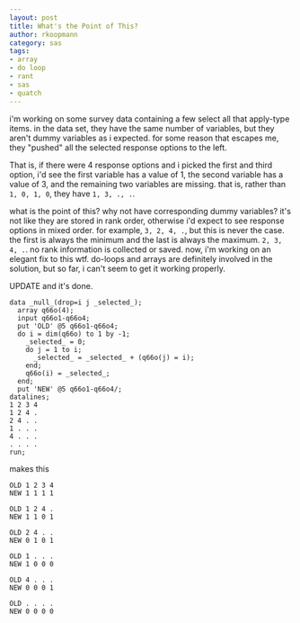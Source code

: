 ```yaml
---
layout: post
title: What's the Point of This?
author: rkoopmann
category: sas
tags:
- array
- do loop
- rant
- sas
- quatch
---
```


i'm working on some survey data containing a few select all that apply-type items. in the data set, they have the same number of variables, but they aren't dummy variables as i expected. for some reason that escapes me, they "pushed" all the selected response options to the left.

<!--more-->

That is, if there were 4 response options and i picked the first and third option, i'd see the first variable has a value of 1, the second variable has a value of 3, and the remaining two variables are missing. that is, rather than `1, 0, 1, 0`, they have `1, 3, ., .`.

what is the point of this? why not have corresponding dummy variables? it's not like they are stored in rank order, otherwise i'd expect to see response options in mixed order. for example, `3, 2, 4, .`, but this is never the case. the first is always the minimum and the last is always the maximum. `2, 3, 4, .`. no rank information is collected or saved. now, i'm working on an elegant fix to this wtf. do-loops and arrays are definitely involved in the solution, but so far, i can't seem to get it working properly.

UPDATE and it's done.

    data _null_(drop=i j _selected_);
      array q66o(4);
      input q66o1-q66o4;
      put 'OLD' @5 q66o1-q66o4;
      do i = dim(q66o) to 1 by -1;
        _selected_ = 0;
        do j = 1 to i;
          _selected_ = _selected_ + (q66o(j) = i);
        end;
        q66o(i) = _selected_;
      end;
      put 'NEW' @5 q66o1-q66o4/;
    datalines;
    1 2 3 4
    1 2 4 .
    2 4 . .
    1 . . .
    4 . . .
    . . . .
    run;

makes this

    OLD 1 2 3 4
    NEW 1 1 1 1

    OLD 1 2 4 .
    NEW 1 1 0 1

    OLD 2 4 . .
    NEW 0 1 0 1

    OLD 1 . . .
    NEW 1 0 0 0

    OLD 4 . . .
    NEW 0 0 0 1

    OLD . . . .
    NEW 0 0 0 0

